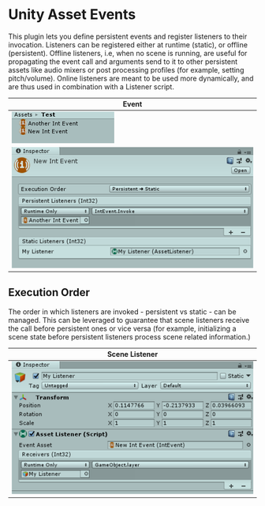 # Unity Asset Events

This plugin lets you define persistent events and register listeners to their invocation. Listeners can be registered either at runtime (static), or offline (persistent). Offline listeners, i.e, when no scene is running, are useful for propagating the event call and arguments send to it to other persistent assets like audio mixers or post processing profiles (for example, setting pitch/volume). Online listeners are meant to be used more dynamically, and are thus used in combination with a Listener script. 


| Event |
| ------------- |
| ![](/Screenshots/02.png?raw=true "") |
| ![](/Screenshots/01.png?raw=true "")|


## Execution Order

The order in which listeners are invoked - persistent vs static - can be managed. This can be leveraged to guarantee that scene listeners receive the call before persistent ones or vice versa (for example, initializing a scene state before persistent listeners process scene related information.)





| Scene Listener |
| ------------- |
| ![](/Screenshots/03.png?raw=true "")|
